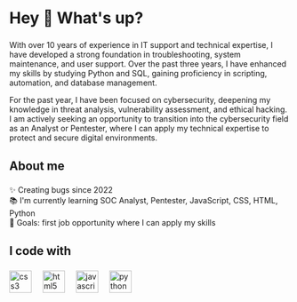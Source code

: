 <h1 align="left">Hey 👋 What's up?</h1>

###

<p align="left">With over 10 years of experience in IT support and technical expertise, I have developed a strong foundation in troubleshooting, system maintenance, and user support. Over the past three years, I have enhanced my skills by studying Python and SQL, gaining proficiency in scripting, automation, and database management.

For the past year, I have been focused on cybersecurity, deepening my knowledge in threat analysis, vulnerability assessment, and ethical hacking. I am actively seeking an opportunity to transition into the cybersecurity field as an Analyst or Pentester, where I can apply my technical expertise to protect and secure digital environments.</p>

###

<h2 align="left">About me</h2>

###

<p align="left">✨ Creating bugs since 2022<br>📚 I'm currently learning SOC Analyst, Pentester, JavaScript, CSS, HTML, Python<br>🎯 Goals: first job opportunity where I can apply my skills</p>

###

<h2 align="left">I code with</h2>

###

<div align="left">
  <img src="https://cdn.jsdelivr.net/gh/devicons/devicon/icons/css3/css3-original.svg" height="40" alt="css3 logo"  />
  <img width="12" />
  <img src="https://cdn.jsdelivr.net/gh/devicons/devicon/icons/html5/html5-original.svg" height="40" alt="html5 logo"  />
  <img width="12" />
  <img src="https://cdn.jsdelivr.net/gh/devicons/devicon/icons/javascript/javascript-original.svg" height="40" alt="javascript logo"  />
  <img width="12" />
  <img src="https://cdn.jsdelivr.net/gh/devicons/devicon/icons/python/python-original.svg" height="40" alt="python logo"  />
  <img width="12" />
</div>

###
